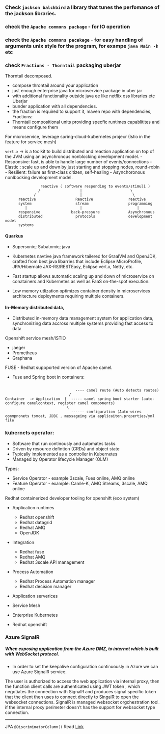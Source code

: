 ### Check `jackson balckbird` a library that tunes the perfomance of the jackson libraries.

### check the `Apache commons package` - for IO operation

### check the `Apache commons pacakage` - for easy handling of arguments unix style for the program, for exampe `java Main -h` etc

### check `Fractions - Thorntail` packaging uberjar 

Thorntail decomposed.
  - compose throntail around your application
  - just enough enterprise java for microservice package in uber jar
  - with additional functionality outside java ee like netflix oss libraries etc
Uberjar
  - bunder application with all dependencies.
  - the fraction is required to support it, maven repo with dependencies, 
Fractions:
  - Thorntail compositional units providing specfic runtimes capablitites and means configure them

For microservice, leverage spring-cloud-kubernetes projecr (Istio in the feature for service mesh)

`vert.x`  -> is a toolkit to build distributed and reaction application on top of the JVM using an asynchronous nonblocking development model.
    - Responsive: fast, is able to handle large number of events/connections
    - Elastic : scale up and down by just starting and stopping nodes, round-robin
    - Resilient: failure as first-class citizen, self-healing
    - Asynchoronous nonlbocking development model.


```
                reactive ( software responding to events/stimuli )
               /                  |                      \      
             /                    |                       \
      reactive                  Reactive                reactive 
      system                    stream                  programming
         |                        |                         |
      responsive              back-pressure             Asynchronous
      distributed               protocols               development model
      systems
```

#### Quarkus
  - Supersonic; Subatomic; java

- Kubernetes navtive java framework tailered for GraalVM and OpenJDK, crafted from best java libarries that include Eclipse MicroProfile, JPA/Hibernate JAX-RS/RESTEasy, Eclipse vert.x, Netty, etc.
- Fast startup allows automatic scaling up and down of microservice on conatainers and Kubernetes as well as FaaS on-the-spot execution.
- Low memory utlization optimizes container density in microservices architecture deployments requiring multiple containers.


#### In-Memory distributed data, 
  - Distributed in-memory data management system for application data, synchronizing data accross multiple systems providing fast access to data



Openshift service mesh/ISTIO
  - jaeger
  - Prometheus
  - Graphana

FUSE - Redhat suppported version of Apache camel.

- Fuse and Spring boot in containers:
 
 ```
 
                                 ---- camel route (Auto detects routes)
                              /  
 Container  -> Application  {  ----- camel spring boot starter (auto-configure camelcontext, register camel components)
                             \
                               ------ configuration (Auto-wires commpnonets tomcat, JDBC , messageing via applicaiton.properties/yml file
 ```
 
 ### kubernets operator:
 
   - Software that run continously and automates tasks
   - Driven by resource defintion (CRDs) and object state
   - Typically implemented as a controller in Kubernetes
   - Managed by Operator lifecycle Manager (OLM)

Types:
  - Service Operator - example 3scale, Fues online, AMQ online
  - Feature Operator - example: Camle-K, AMQ Streams, 3scale, AMQ online


Redhat containerized developer tooling for openshift (eco system)

- Application runtimes
    - Redhat openshift
    - Redhat datagrid
    - Redhat AMQ
    - OpenJDK
- Integration
    - Redhat fuse
    - Redhat AMQ 
    - Redhat 3scale API management
- Process Automation
   - Redhat Process Automation manager
   - Redhat decision manager


- Application serverices
- Service Mesh
- Enterprise Kubernetes
- Redhat openshift

### Azure SignalR 
##### When exposing application from the Azure DMZ, to internet which is built with WebSocket protocol.
 - In order to set the keepalive configuration continuously in Azure we can use Azure SignalR service.

 The user is authorized to access the web application via internal proxy, then the function client calls are authenticated using JWT token , which negotiates the connection with SignalR and produces signal specific token that the client then uses to connect directly to SingalR to open the websocket connections.
 SignalR is managed websocket orgchestration tool.
 if the internal proxy perimeter doesn't has the support for websocket type connection.
 
 -------
 
 JPA `@DiscriminatorColumn()` Read [Link](https://vladmihalcea.com/the-best-way-to-map-the-discriminatorcolumn-with-jpa-and-hibernate/)
 
 
 
